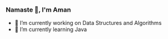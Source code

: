 ### Namaste 🙏, I'm Aman


- 🔭 I’m currently working on Data Structures and Algorithms
- 🌱 I’m currently learning Java
